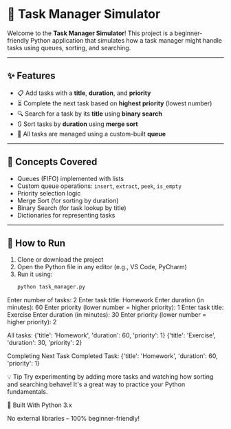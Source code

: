 # 🧠 Task Manager Simulator

Welcome to the **Task Manager Simulator**! This project is a beginner-friendly Python application that simulates how a task manager might handle tasks using queues, sorting, and searching.

---

## ✨ Features

- 📋 Add tasks with a **title**, **duration**, and **priority**
- ⏳ Complete the next task based on **highest priority** (lowest number)
- 🔍 Search for a task by its **title** using **binary search**
- 🔃 Sort tasks by **duration** using **merge sort**
- 🧺 All tasks are managed using a custom-built **queue**

---

## 🧩 Concepts Covered

- Queues (FIFO) implemented with lists
- Custom queue operations: `insert`, `extract`, `peek`, `is_empty`
- Priority selection logic
- Merge Sort (for sorting by duration)
- Binary Search (for task lookup by title)
- Dictionaries for representing tasks

---

## 🚀 How to Run

1. Clone or download the project
2. Open the Python file in any editor (e.g., VS Code, PyCharm)
3. Run it using:
   ```bash
   python task_manager.py

Enter number of tasks: 2
Enter task title: Homework
Enter duration (in minutes): 60
Enter priority (lower number = higher priority): 1
Enter task title: Exercise
Enter duration (in minutes): 30
Enter priority (lower number = higher priority): 2

All tasks:
{'title': 'Homework', 'duration': 60, 'priority': 1}
{'title': 'Exercise', 'duration': 30, 'priority': 2}

Completing Next Task
Completed Task:
{'title': 'Homework', 'duration': 60, 'priority': 1}


💡 Tip
Try experimenting by adding more tasks and watching how sorting and searching behave! It's a great way to practice your Python fundamentals.

🐍 Built With
Python 3.x

No external libraries – 100% beginner-friendly!

